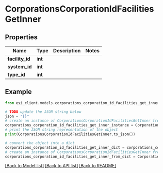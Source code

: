 # CorporationsCorporationIdFacilitiesGetInner


## Properties

Name | Type | Description | Notes
------------ | ------------- | ------------- | -------------
**facility_id** | **int** |  | 
**system_id** | **int** |  | 
**type_id** | **int** |  | 

## Example

```python
from esi_client.models.corporations_corporation_id_facilities_get_inner import CorporationsCorporationIdFacilitiesGetInner

# TODO update the JSON string below
json = "{}"
# create an instance of CorporationsCorporationIdFacilitiesGetInner from a JSON string
corporations_corporation_id_facilities_get_inner_instance = CorporationsCorporationIdFacilitiesGetInner.from_json(json)
# print the JSON string representation of the object
print(CorporationsCorporationIdFacilitiesGetInner.to_json())

# convert the object into a dict
corporations_corporation_id_facilities_get_inner_dict = corporations_corporation_id_facilities_get_inner_instance.to_dict()
# create an instance of CorporationsCorporationIdFacilitiesGetInner from a dict
corporations_corporation_id_facilities_get_inner_from_dict = CorporationsCorporationIdFacilitiesGetInner.from_dict(corporations_corporation_id_facilities_get_inner_dict)
```
[[Back to Model list]](../README.md#documentation-for-models) [[Back to API list]](../README.md#documentation-for-api-endpoints) [[Back to README]](../README.md)


